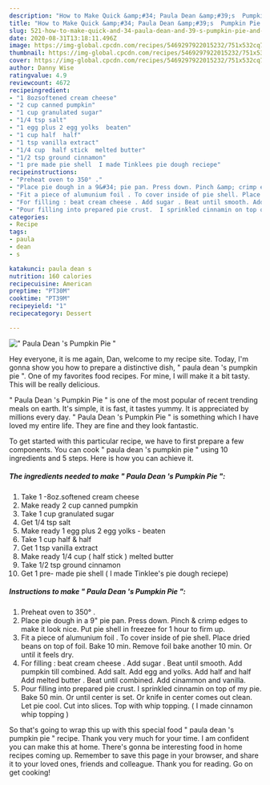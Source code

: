 ```yaml
---
description: "How to Make Quick &amp;#34; Paula Dean &amp;#39;s  Pumpkin Pie &amp;#34;"
title: "How to Make Quick &amp;#34; Paula Dean &amp;#39;s  Pumpkin Pie &amp;#34;"
slug: 521-how-to-make-quick-and-34-paula-dean-and-39-s-pumpkin-pie-and-34
date: 2020-08-31T13:18:11.496Z
image: https://img-global.cpcdn.com/recipes/5469297922015232/751x532cq70/paula-dean-s-pumpkin-pie-recipe-main-photo.jpg
thumbnail: https://img-global.cpcdn.com/recipes/5469297922015232/751x532cq70/paula-dean-s-pumpkin-pie-recipe-main-photo.jpg
cover: https://img-global.cpcdn.com/recipes/5469297922015232/751x532cq70/paula-dean-s-pumpkin-pie-recipe-main-photo.jpg
author: Danny Wise
ratingvalue: 4.9
reviewcount: 4672
recipeingredient:
- "1 8ozsoftened cream cheese"
- "2 cup canned pumpkin"
- "1 cup granulated sugar"
- "1/4 tsp salt"
- "1 egg plus 2 egg yolks  beaten"
- "1 cup half  half"
- "1 tsp vanilla extract"
- "1/4 cup  half stick  melted butter"
- "1/2 tsp ground cinnamon"
- "1 pre made pie shell  I made Tinklees pie dough reciepe"
recipeinstructions:
- "Preheat oven to 350° ."
- "Place pie dough in a 9&#34; pie pan. Press down. Pinch &amp; crimp edges to make it look nice. Put pie shell in freezee for 1 hour to firm up."
- "Fit a piece of alumunium foil . To cover inside of pie shell. Place dried beans on top of foil. Bake 10 min. Remove foil bake another 10 min. Or until it feels dry."
- "For filling : beat cream cheese . Add sugar . Beat until smooth. Add pumpkin till combined. Add salt. Add egg and yolks. Add half and half Add melted butter . Beat until combined. Add cinammon and vanilla."
- "Pour filling into prepared pie crust.  I sprinkled cinnamin on top of my pie. Bake 50 min. Or until center is set. Or knife in center comes out clean. Let pie cool. Cut into slices. Top with whip topping. ( I made cinnamon whip topping )"
categories:
- Recipe
tags:
- paula
- dean
- s

katakunci: paula dean s 
nutrition: 160 calories
recipecuisine: American
preptime: "PT30M"
cooktime: "PT39M"
recipeyield: "1"
recipecategory: Dessert

---
```



![&#34; Paula Dean &#39;s  Pumpkin Pie &#34;](https://img-global.cpcdn.com/recipes/5469297922015232/751x532cq70/paula-dean-s-pumpkin-pie-recipe-main-photo.jpg)

Hey everyone, it is me again, Dan, welcome to my recipe site. Today, I'm gonna show you how to prepare a distinctive dish, &#34; paula dean &#39;s  pumpkin pie &#34;. One of my favorites food recipes. For mine, I will make it a bit tasty. This will be really delicious.



&#34; Paula Dean &#39;s  Pumpkin Pie &#34; is one of the most popular of recent trending meals on earth. It's simple, it is fast, it tastes yummy. It is appreciated by millions every day. &#34; Paula Dean &#39;s  Pumpkin Pie &#34; is something which I have loved my entire life. They are fine and they look fantastic.


To get started with this particular recipe, we have to first prepare a few components. You can cook &#34; paula dean &#39;s  pumpkin pie &#34; using 10 ingredients and 5 steps. Here is how you can achieve it.

<!--inarticleads1-->

##### The ingredients needed to make &#34; Paula Dean &#39;s  Pumpkin Pie &#34;:

1. Take 1 -8oz.softened cream cheese
1. Make ready 2 cup canned pumpkin
1. Take 1 cup granulated sugar
1. Get 1/4 tsp salt
1. Make ready 1 egg plus 2 egg yolks - beaten
1. Take 1 cup half &amp; half
1. Get 1 tsp vanilla extract
1. Make ready 1/4 cup ( half stick ) melted butter
1. Take 1/2 tsp ground cinnamon
1. Get 1 pre- made pie shell ( I made Tinklee&#39;s pie dough reciepe)




<!--inarticleads2-->

##### Instructions to make &#34; Paula Dean &#39;s  Pumpkin Pie &#34;:

1. Preheat oven to 350° .
1. Place pie dough in a 9&#34; pie pan. Press down. Pinch &amp; crimp edges to make it look nice. Put pie shell in freezee for 1 hour to firm up.
1. Fit a piece of alumunium foil . To cover inside of pie shell. Place dried beans on top of foil. Bake 10 min. Remove foil bake another 10 min. Or until it feels dry.
1. For filling : beat cream cheese . Add sugar . Beat until smooth. Add pumpkin till combined. Add salt. Add egg and yolks. Add half and half Add melted butter . Beat until combined. Add cinammon and vanilla.
1. Pour filling into prepared pie crust.  I sprinkled cinnamin on top of my pie. Bake 50 min. Or until center is set. Or knife in center comes out clean. Let pie cool. Cut into slices. Top with whip topping. ( I made cinnamon whip topping )




So that's going to wrap this up with this special food &#34; paula dean &#39;s  pumpkin pie &#34; recipe. Thank you very much for your time. I am confident you can make this at home. There's gonna be interesting food in home recipes coming up. Remember to save this page in your browser, and share it to your loved ones, friends and colleague. Thank you for reading. Go on get cooking!
